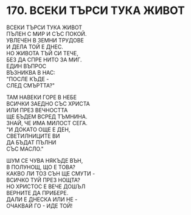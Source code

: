 # 170. ВСЕКИ ТЪРСИ ТУКА ЖИВОТ  
  
ВСЕКИ ТЪРСИ ТУКА ЖИВОТ  
ПЪЛЕН С МИР И СЪС ПОКОЙ.  
УВЛЕЧЕН В ЗЕМНИ ТРУДОВЕ  
И ДЕЛА ТОЙ Е ДНЕС.  
НО ЖИВОТА ТЪЙ СИ ТЕЧЕ,  
БЕЗ ДА СПРЕ НИТО ЗА МИГ.  
ЕДИН ВЪПРОС  
ВЪЗНИКВА В НАС:  
"ПОСЛЕ КЪДЕ -  
СЛЕД СМЪРТТА?"  
  
ТАМ НАВЕКИ ГОРЕ В НЕБЕ  
ВСИЧКИ ЗАЕДНО СЪС ХРИСТА  
ИЛИ ПРЕЗ ВЕЧНОСТТА  
ЩЕ БЪДЕМ ВСРЕД ТЪМНИНА.  
ЗНАЙ, ЧЕ ИМА МИЛОСТ СЕГА.  
"И ДОКАТО ОЩЕ Е ДЕН,  
СВЕТИЛНИЦИТЕ ВИ  
ДА БЪДАТ ПЪЛНИ  
СЪС МАСЛО."  
  
ШУМ СЕ ЧУВА НЯКЪДЕ ВЪН,  
В ПОЛУНОЩ, ЩО Е ТОВА?  
КАКВО ЛИ ТОЗ СЪН ЩЕ СМУТИ -  
ВСИЧКО ТУЙ ПРЕЗ НОЩТА?  
НО ХРИСТОС Е ВЕЧЕ ДОШЪЛ  
ВЕРНИТЕ ДА ПРИБЕРЕ.  
ДАЛИ Е ДНЕСКА ИЛИ НЕ -  
ОЧАКВАЙ ГО - ИДЕ ТОЙ!  
